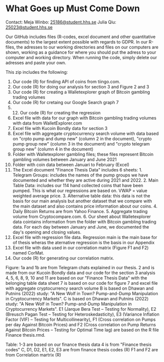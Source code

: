 # What Goes up Must Come Down
Contact:
Meja Winbo: 25186@student.hhs.se
Julia Qiu: 25023@student.hhs.se

Our GitHub includes files (R-codes, excel document and other quantitative documents) to the largest extent possible with regards to GDPR.
In our R-files, the adresses to our working directories and files on our computers are shown, working as a guidance for where you should put the adress to your computer and working directory. When running the code, simply delete our adresses and paste your own.

This zip includes the following:
1. Our code (R) for finding API of coins from tiingo.com. 
2. Our code (R) for doing our analysis for section 3 and Figure 2 and 3
3. Our code (R) for creating a Walletexplorer graph of Bitcoin gambling trading volumes
4. Our code (R) for cretaing our Google Search graph 7
5. 12. Our code (R) for creating the regression
6. Excel file with data for our graph with Bitcoin gambling trading volumes with data from WalletExplorer.com
7. Excel file with Kucoin Bondly data for section 3
8. Excel file with aggregate cryptocurrency search volume with data based on "crpto pump and dump new" (column 2 in the document), "crypto pump group new" (column 3 in the document) and "crypto telegram group new" (column 4 in the document)
9. Folder with Walletexplorer gambling files; these files represent Bitcoin gambling volumes between January and June 2021
10. Folder with coin data between Januari to February (Excel)
11. The Excel document "Finance Thesis Data" includes 6 sheets: 1. Telegram Groups: includes the names of the pump groups we have documented and whether they are active during 2021 and 2022. 2. Main Table Data: includes our 114 hand collected coins that have been pumped. This is what our regressions are based on. VWAP = value weighted average price. 3. Alternative table data: this data is not the basis for our main analysis but another dataset that we compare with the main dataset and also contains price information about our coins. 4. Daily Bitcoin Returns are from Yahoo Finance. 5. Aggregate trading volume from Cryptocompare.com. 6. Our sheet about Walletexplorer data cointains information from the folder with Bitcoin gambling trading data. For each day between January and June, we documented the day's opening and closing values.
12. Excel file with regression file data. Regression main is the main base for of thesis wheras the aternative regression is the basis in our Appendix
13. Excel file with data used in our correlation matrix (Figure F1 and F2) named CorMat.
14. Our code (R) for generating our correlation matrix.

Figure:
1a and 1b are from Telegram chats explained in our thesis.
2 and is made from our Kucoin Bondly data and our code for the section 3 analysis
4, 5, 6, 8, 9, 10 and 11 are based on our "Finance Thesis Data" with the belonging table data sheet
7 is based on our code for figure 7 and excel file with aggregate cryptocurrency search volume
B is based on Dhawan and Putnins (2022) study: "A New Wolf in Town? Pump-and-Dump Manipulation in Cryptocurrency Markets".
C is based on Dhawan and Putnins (2022) study: "A New Wolf in Town? Pump-and-Dump Manipulation in Cryptocurrency Markets".
E1 (Jarque Bera Test – Testing for Normality), E2 (Breusch Pagan Test – Testing for Heteroskedasticity), E3 (Variance Inflation Factor (VIF) – Testing for Multicollinearity), F1 (Cross correlation on Pumps per day Against Bitcoin Prices) and F2 (Cross correlation on Pump Returns Against Bitcoin Prices – Testing for Optimal Time lag) are based on the R file Finance thesis.rmd.

Table:
1-3 are based on our finance thesis data
4 is from "Finance thesis codes"
C, D1, D2, E1, E2, E3 are from finance thesis codes (R) 
F1 and F2 are from Correlation martrix (R)













